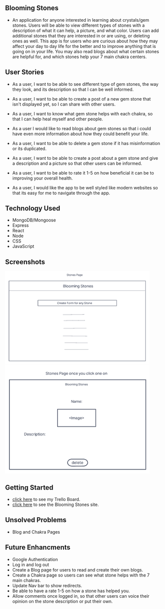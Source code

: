 ## Blooming Stones
 - An application for anyone interested in learning about crystals/gem stones. Users will be able to view different types of stones with a description of what it can help, a picture, and what color. Users can add additional stones that they are interested in or are using, or deleting ones as well. This app is for users who are curious about how they may affect your day to day life for the better and to improve anything that is going on in your life. You may also read blogs about what certain stones are helpful for, and which stones help your 7 main chakra centers.

## User Stories
- As a user, I want to be able to see different type of gem stones, the way they look, and its description so that I can be well informed.

- As a user, I want to be able to create a post of a new gem stone that isn't displayed yet, so I can share with other users.

- As a user, I want to know what gem stone helps with each chakra, so that I can help heal myself and other people.

- As a user I would like to read blogs about gem stones so that i could have even more information about how they could benefit your life.

- As a user, I want to be able to delete a gem stone if it has misinformation or its duplicated.

- As a user, I want to be able to create a post about a gem stone and give a description and a picture so that other users can be informed.

- As a user, I want to be able to rate it 1-5 on how beneficial it can be to improving your overall health.

- As a user, I would like the app to be well styled like modern websites so that its easy for me to navigate through the app.

## Technology Used
- MongoDB/Mongoose
- Express
- React
- Node
- CSS
- JavaScript

## Screenshots
![wireframe screenshot](assets/Screen%20Shot%202022-09-05%20at%2011.05.22%20AM.png) 
![wireframe screenshot](assets/Screen%20Shot%202022-09-05%20at%2011.07.30%20AM.png)

## Getting Started
- [click here](https://trello.com/b/S9DVpx27/project-3) to see my Trello Board.
- [click here]() to see the Blooming Stones site.

## Unsolved Problems
- Blog and Chakra Pages

## Future Enhancments
- Google Authentication
- Log in and log out
- Create a Blog page for users to read and create their own blogs.
- Create a Chakra page so users can see what stone helps with the 7 main chakras.
- Update Nav bar to show redirects.
- Be able to have a rate 1-5 on how a stone has helped you.
- Allow comments once logged in, so that other users can voice their opinion on the stone description or put their own.


